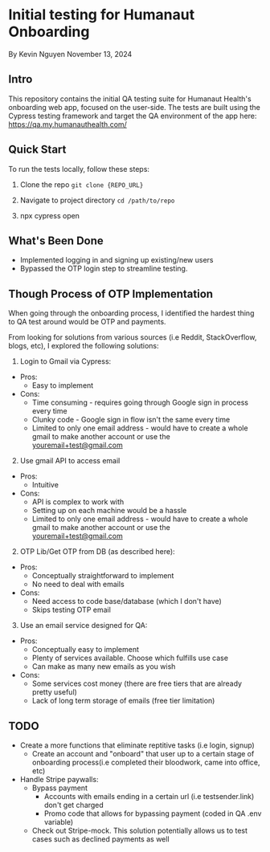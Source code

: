 # Initial testing for Humanaut Onboarding
By Kevin Nguyen
November 13, 2024

## Intro

This repository contains the initial QA testing suite for Humanaut Health's onboarding web app, focused on the user-side. The tests are built using the Cypress testing framework and target the QA environment of the app here: https://qa.my.humanauthealth.com/

## Quick Start
To run the tests locally, follow these steps:
1. Clone the repo `git clone {REPO_URL}`

2. Navigate to project directory `cd /path/to/repo`

3. npx cypress open

## What's Been Done
  - Implemented logging in and signing up existing/new users
  - Bypassed the OTP login step to streamline testing.

## Though Process of OTP Implementation

When going through the onboarding process, I identified the hardest thing to QA test around would be OTP and payments. 

From looking for solutions from various sources (i.e Reddit, StackOverflow, blogs, etc), I explored the following solutions:
1. Login to Gmail via Cypress:
  - Pros:
    - Easy to implement
  - Cons:
    - Time consuming - requires going through Google sign in process every time
    - Clunky code - Google sign in flow isn't the same every time
    - Limited to only one email address - would have to create a whole gmail to make another account or use the youremail+test@gmail.com
2. Use gmail API to access email
  - Pros:
    - Intuitive
  - Cons:
    - API is complex to work with
    - Setting up on each machine would be a hassle
    - Limited to only one email address - would have to create a whole gmail to make another account or use the youremail+test@gmail.com
2. OTP Lib/Get OTP from DB (as described here):
  - Pros:
    - Conceptually straightforward to implement
    - No need to deal with emails
  - Cons:
    - Need access to code base/database (which I don't have)
    - Skips testing OTP email
3. Use an email service designed for QA:
  - Pros:
    - Conceptually easy to implement
    - Plenty of services available. Choose which fulfills use case
    - Can make as many new emails as you wish
  - Cons:
    - Some services cost money (there are free tiers that are already pretty useful)
    - Lack of long term storage of emails (free tier limitation)

  
## TODO
- Create a more functions that eliminate reptitive tasks (i.e login, signup)
  - Create an account and "onboard" that user up to a certain stage of onboarding process(i.e completed their bloodwork, came into office, etc)
- Handle Stripe paywalls:
  - Bypass payment
    - Accounts with emails ending in a certain url (i.e testsender.link) don't get charged
    - Promo code that allows for bypassing payment (coded in QA .env variable)
  - Check out Stripe-mock. This solution potentially allows us to test cases such as declined payments as well 